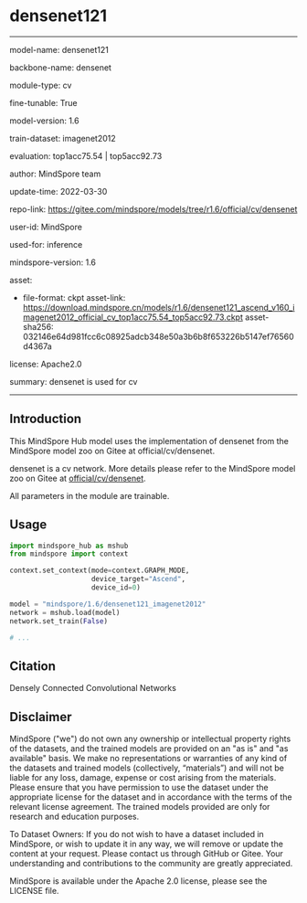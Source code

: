 # densenet121

---

model-name: densenet121

backbone-name: densenet

module-type: cv

fine-tunable: True

model-version: 1.6

train-dataset: imagenet2012

evaluation: top1acc75.54 | top5acc92.73

author: MindSpore team

update-time: 2022-03-30

repo-link: <https://gitee.com/mindspore/models/tree/r1.6/official/cv/densenet>

user-id: MindSpore

used-for: inference

mindspore-version: 1.6

asset:

-
    file-format: ckpt
    asset-link: <https://download.mindspore.cn/models/r1.6/densenet121_ascend_v160_imagenet2012_official_cv_top1acc75.54_top5acc92.73.ckpt>
    asset-sha256: 032146e64d981fcc6c08925adcb348e50a3b6b8f653226b5147ef76560d4367a

license: Apache2.0

summary: densenet is used for cv

---

## Introduction

This MindSpore Hub model uses the implementation of densenet from the MindSpore model zoo on Gitee at official/cv/densenet.

densenet is a cv network. More details please refer to the MindSpore model zoo on Gitee at [official/cv/densenet](https://gitee.com/mindspore/models/blob/r1.6/official/cv/densenet/README.md).

All parameters in the module are trainable.

## Usage

```python
import mindspore_hub as mshub
from mindspore import context

context.set_context(mode=context.GRAPH_MODE,
                    device_target="Ascend",
                    device_id=0)

model = "mindspore/1.6/densenet121_imagenet2012"
network = mshub.load(model)
network.set_train(False)

# ...
```

## Citation

Densely Connected Convolutional Networks

## Disclaimer

MindSpore ("we") do not own any ownership or intellectual property rights of the datasets, and the trained models are provided on an "as is" and "as available" basis. We make no representations or warranties of any kind of the datasets and trained models (collectively, “materials”) and will not be liable for any loss, damage, expense or cost arising from the materials. Please ensure that you have permission to use the dataset under the appropriate license for the dataset and in accordance with the terms of the relevant license agreement. The trained models provided are only for research and education purposes.

To Dataset Owners: If you do not wish to have a dataset included in MindSpore, or wish to update it in any way, we will remove or update the content at your request. Please contact us through GitHub or Gitee. Your understanding and contributions to the community are greatly appreciated.

MindSpore is available under the Apache 2.0 license, please see the LICENSE file.
